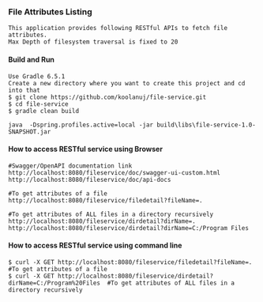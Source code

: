 ### File Attributes Listing
    This application provides following RESTful APIs to fetch file attributes.
    Max Depth of filesystem traversal is fixed to 20

#### Build and Run
```shell
Use Gradle 6.5.1
Create a new directory where you want to create this project and cd into that
$ git clone https://github.com/koolanuj/file-service.git
$ cd file-service
$ gradle clean build

java  -Dspring.profiles.active=local -jar build\libs\file-service-1.0-SNAPSHOT.jar 
```

#### How to access RESTful service using Browser
```shell
#Swagger/OpenAPI documentation link
http://localhost:8080/fileservice/doc/swagger-ui-custom.html
http://localhost:8080/fileservice/doc/api-docs

#To get attributes of a file
http://localhost:8080/fileservice/filedetail?fileName=.

#To get attributes of ALL files in a directory recursively
http://localhost:8080/fileservice/dirdetail?dirName=.
http://localhost:8080/fileservice/dirdetail?dirName=C:/Program Files
```

#### How to access RESTful service using command line
```shell
$ curl -X GET http://localhost:8080/fileservice/filedetail?fileName=.  #To get attributes of a file
$ curl -X GET http://localhost:8080/fileservice/dirdetail?dirName=C:/Program%20Files  #To get attributes of ALL files in a directory recursively
```